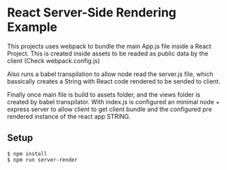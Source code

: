 # React Server-Side Rendering Example

This projects uses webpack to bundle the main App.js file inside a React Project. This is created inside assets to be readed as public data by the client (Check webpack.config.js)

Also runs a babel transpilation to allow node read the server.js file, which bassically creates a String with React code rendered to be sended to client.

Finally once main file is build to assets folder, and the views folder is created by babel transpilator. With index.js is configured an minimal node + express server to allow client to get client bundle and the configured pre rendered instance of the react app STRING.


## Setup
```
$ npm install
$ npm run server-render
```

